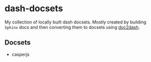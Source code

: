 dash-docsets
============

My collection of locally built dash docsets. Mostly created by building `Sphinx` docs and then converting them to docsets using [doc2dash](https://pypi.python.org/pypi/doc2dash).

## Docsets

* casperjs
